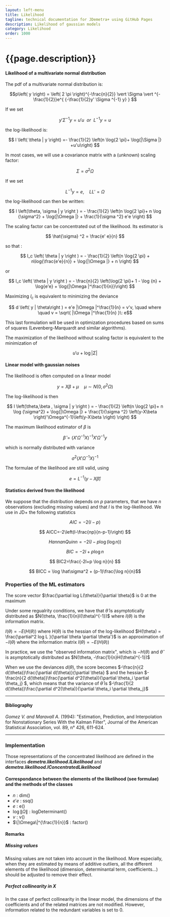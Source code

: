 ```yaml
---
layout: left-menu
title: Likelihood
tagline: technical documentation for JDemetra+ using GitHub Pages
description: Likelihood of gaussian models
category: Likelihood
order: 1000
---
```


# {{page.description}}

#### Likelihood of a multivariate normal distribution 


The pdf of a multivariate normal distribution is:

$$p\left( y \right) = \left( 2 \pi \right)^{-\frac{n}{2}} \vert \Sigma \vert ^{-\frac{1}{2}}e^{ {-\frac{1}{2}y' \Sigma ^{-1} y} } $$

If we set

$$ y' \Sigma ^{-1} y=u'u \:\: or \:\:  L^{-1}y = u $$ 

the log-likelihood is:

$$ l \left( \theta | y \right) =- \frac{1}{2} \left(n \log{2 \pi}+ \log{|\Sigma |} +u'u\right) $$

In most cases, we will use a covariance matrix with a (unknown) scaling factor:

$$ \Sigma = \sigma^2 \Omega $$

If we set

$$ L^{-1}y = e , \quad LL' = \Omega$$ 

the log-likelihood can then be written:

$$ l \left(\theta, \sigma | y \right ) = - \frac{1}{2} \left(n \log{2 \pi}+ n \log {\sigma^2} + \log{|\Omega |} + \frac{1}{\sigma ^2} e'e \right) $$

The scaling factor can be concentrated out of the likelihood. Its estimator is

$$ \hat{\sigma} ^2 = \frac{e' e}{n} $$

so that :

$$ l_c \left( \theta | y \right ) = - \frac{1}{2} \left(n \log{2 \pi} + n\log{\frac{e'e}{n}} + \log{|\Omega |} + n \right) $$

or

$$ l_c \left( \theta | y \right ) = - \frac{n}{2} \left(\log{2 \pi}+ 1 - \log {n} + \log{e'e} + \log{|\Omega |^\frac{1}{n}}\right) $$

Maximizing $l_c$ is equivalent to minimizing the deviance 

$$ d \left( y | \theta\right ) = e'e |\Omega |^\frac{1}{n} = v'v, \quad where \quad v = \sqrt{ |\Omega |^\frac{1}{n} }\: e$$ 

This last formulation will be used in optimization procedures based on sums of squares (Levenberg-Marquardt and similar algorithms).

The maximization of the likelihood without scaling factor is equivalent to the minimization of 

 $$ u'u +\log{|\Sigma |} $$
 

#### Linear model with gaussian noises

The likelihood is often computed on a linear model

$$ y=X\beta + \mu \quad \mu \sim N\left(0, \sigma^2\Omega\right) $$

The log-likelihood is then

$$ l \left(\theta,\beta , \sigma | y \right ) = - \frac{1}{2} \left(n \log{2 \pi}+ n \log {\sigma^2} + \log{|\Omega |} + \frac{1}{\sigma ^2} \left(y-X\beta \right)'\Omega^{-1}\left(y-X\beta \right) \right) $$

The maximum likelihood estimator of $\beta$ is

$$ \hat{\beta} = \left( X'\Omega^{-1}X\right)^{-1}X'\Omega^{-1}y $$

which is normally distributed with variance

$$ \sigma^2 \left( X'\Omega^{-1}X\right)^{-1} $$

The formulae of the likelihood are still valid, using

$$ e=L^{-1} \left(y-X\hat\beta \right) $$

#### Statistics derived from the likelihood

We suppose that the distribution depends on $p$ parameters, that we have $n$ observations (excluding missing values) and that $l$ is the log-likelihood. We use in JD+ the following statistics

$$ AIC=-2\left(l-p\right) $$

$$ AICC=-2\left(l-\frac{np}{n-p-1}\right) $$

$$ HannanQuinn=-2\left(l-p \log(\log n)\right) $$

$$ BIC=-2l+p \log n $$

$$ BIC2=\frac{-2l+p \log n}{n} $$

$$ BICC = \log \hat\sigma^2 + (p-1)\frac{\log n}{n}$$

### Properties of the ML estimators


The score vector $\frac{\partial log L(\theta)}{\partial \theta}$ is $0$ at the maximum

Under some regualrity conditions, we have that $\hat\theta$ is asymptotically distributed as $N(\theta, \frac{1}{n}I(\theta)^{-1})$ where 
 $I(\theta)$ is the information matrix.

 $I(\theta)=-E(H(\theta))$ where $H(\theta)$ is the hessian of the log-likelihood $H(\theta) = \frac{\partial^2 log L }{\partial \theta \partial \theta'}$ is an approximation of $-I(\theta)$ where the information matrix $I(\theta)=-E(H(\theta))$

In practice, we use the "observed information matrix", which is $-H(\theta$) and $\hat\theta$ is asymptotically distributed as $N(\theta, -\frac{1}{n}H(\theta)^{-1})$

When we use the deviances $d(\theta)$, the score becomes $-\frac{n}{2 d(\theta)}\frac{\partial d(\theta)}{\partial \theta} $ and the hessian $-\frac{n}{2 d(\theta)}\frac{\partial d^2(\theta)}{\partial \theta_i \partial \theta_j} $, which means that the variance of $\hat \theta$ is $-\frac{1}{2 d(\theta)}\frac{\partial d^2(\theta)}{\partial \theta_i \partial \theta_j}$



<hr>




#### Bibliography

_Gomez V. and Maravall A._ (1994): "Estimation, Prediction, and Interpolation for Nonstationary Series With the Kalman Filter", Journal of the American Statistical Association, vol. 89, n° 426, 611-624.


<hr>

### Implementation

Those representations of the concentrated likelihood are defined in the interfaces ___demetra.likelihood.ILikelihood___ and ___demetra.likelihood.IConcentratedLikelihood___

#### Correspondance between the elements of the likelihood (see formulae) and the methods of the classes

* $n$ : dim()
* $e'e$ : ssq()
* $e$ : e()
* $\log \|\Omega\|$ : logDeterminant()
* $v$ : v()
* $\|\Omega\|^{\frac{1}{n}}$ : factor() 

#### Remarks 


##### Missing values 

Missing values are not taken into account in the likelihood. More especially, when they are estimated by means of additive outliers, all the different elements of the likelihood (dimension,  determinantal term, coefficients…) should be adjusted to remove their effect.

##### Perfect collinearity in X

In the case of perfect collinearity in the linear model, the dimensions of the coefficients and of the related matrices are not modified. However, information related to the redundant variables is set to 0.

